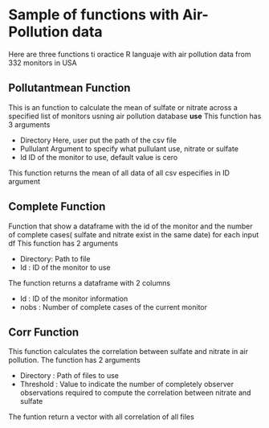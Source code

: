 # Sample of functions with Air-Pollution data  
Here are three functions ti oractice R languaje with air pollution 
data from 332 monitors in USA


## Pollutantmean Function

This is an function to calculate the mean of sulfate or nitrate
across a specified list of monitors usning air pollution database
**use**
This function has 3 arguments
  + Directory
  Here, user put the path of the csv file
  + Pullulant
  Argument to specify what pullulant use, nitrate or sulfate
  + Id
  ID of the monitor to use, default value is cero

This function returns the mean of all data of all csv especifies in ID argument


## Complete Function

Function that show a dataframe with the id of the monitor and
the number of complete cases( sulfate and nitrate exist in the same date)
for each input df
This function has 2 arguments
  + Directory:
  Path to file
  + Id :
  ID of the monitor to use
 
The function returns a dataframe with 2 columns
  + Id :
  ID of the monitor information
  + nobs :
  Number of complete cases of the current monitor
  
  
## Corr Function

This function calculates the correlation between sulfate and nitrate
in air pollution.
The function has 2 arguments
  + Directory :
  Path of files to use
  + Threshold :
  Value to indicate the number of completely observer observations
  required to compute the correlation between nitrate and sulfate
  
The funtion return a vector with all correlation of all
files
 

